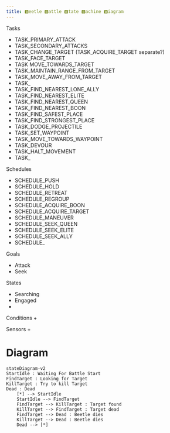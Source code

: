 ```yaml
---
title: 🅱eetle 🅱attle 🅱tate 🅱achine 🅱iagram
---
```

Tasks
+ TASK_PRIMARY_ATTACK
+ TASK_SECONDARY_ATTACKS
+ TASK_CHANGE_TARGET (TASK_ACQUIRE_TARGET separate?)
+ TASK_FACE_TARGET
+ TASK MOVE_TOWARDS_TARGET
+ TASK_MAINTAIN_RANGE_FROM_TARGET
+ TASK_MOVE_AWAY_FROM_TARGET
+ TASK_
+ TASK_FIND_NEAREST_LONE_ALLY
+ TASK_FIND_NEAREST_ELITE
+ TASK_FIND_NEAREST_QUEEN
+ TASK_FIND_NEAREST_BOON
+ TASK_FIND_SAFEST_PLACE
+ TASK_FIND_STRONGEST_PLACE
+ TASK_DODGE_PROJECTILE
+ TASK_SET_WAYPOINT
+ TASK_MOVE_TOWARDS_WAYPOINT
+ TASK_DEVOUR
+ TASK_HALT_MOVEMENT
+ TASK_


Schedules
+ SCHEDULE_PUSH
+ SCHEDULE_HOLD
+ SCHEDULE_RETREAT
+ SCHEDULE_REGROUP
+ SCHEDULE_ACQUIRE_BOON
+ SCHEDULE_ACQUIRE_TARGET
+ SCHEDULE_MANEUVER
+ SCHEDULE_SEEK_QUEEN
+ SCHEDULE_SEEK_ELITE
+ SCHEDULE_SEEK_ALLY
+ SCHEDULE_

Goals
+ Attack
+ Seek 



States
+ Searching
+ Engaged
+ 


Conditions
+ 


Sensors
+ 


Diagram
===

```mermaid
stateDiagram-v2
StartIdle : Waiting For Battle Start
FindTarget : Looking for Target
KillTarget : Try to kill Target
Dead : Dead
    [*] --> StartIdle
    StartIdle --> FindTarget
    FindTarget --> KillTarget : Target found
    KillTarget --> FindTarget : Target dead
    FindTarget --> Dead : Beetle dies
    KillTarget --> Dead : Beetle dies
    Dead --> [*]
